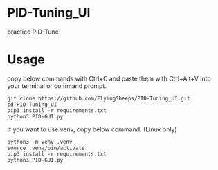 # PID-Tuning_UI
practice PID-Tune

# Usage
copy below commands with Ctrl+C and paste them with Ctrl+Alt+V into your terminal or command prompt.
```
git clone https://github.com/FlyingSheeps/PID-Tuning_UI.git
cd PID-Tuning_UI
pip3 install -r requirements.txt
python3 PID-GUI.py
```

If you want to use venv, copy below command. (Linux only)
```
python3 -m venv .venv
source .venv/bin/activate
pip3 install -r requirements.txt
python3 PID-GUI.py
```
